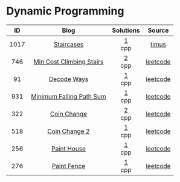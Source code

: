 # Dynamic Programming
| ID | Blog | Solutions | Source |
|:----:|:-------:|:----:|:----:|
| 1017 | [Staircases](https://helloacm.com/how-to-break-integers-staircases-using-dynamic-programming/) | [1](https://github.com/DoctorLai/ACM/tree/master/timus/1017.%20Staircases)<br/>cpp  | [timus](http://acm.timus.ru/problem.aspx?space=1&num=1017) |
| 746 | [Min Cost Climbing Stairs](https://helloacm.com/how-to-compute-the-min-cost-of-climbing-stairs-via-dynamic-programming-algorithm/) | [2](https://github.com/DoctorLai/ACM/tree/master/leetcode/746.%20Min%20Cost%20Climbing%20Stairs)<br/>cpp  | [leetcode](https://leetcode.com/problems/min-cost-climbing-stairs/) |
| 91 | [Decode Ways](https://helloacm.com/total-number-of-ways-to-decode-the-message-via-dynamic-programming-algorithm/) | [1](https://github.com/DoctorLai/ACM/tree/master/leetcode/91.%20Decode%20Ways)<br/>cpp  | [leetcode](https://leetcode.com/problems/decode-ways/) |
| 931 | [Minimum Falling Path Sum](https://helloacm.com/the-dynamic-programming-algorithm-to-compute-the-minimum-falling-path-sum/) | [1](https://github.com/DoctorLai/ACM/blob/master/leetcode/931.%20Minimum%20Falling%20Path%20Sum/931.cpp)<br/>cpp  | [leetcode](https://leetcode.com/problems/minimum-falling-path-sum/) |
| 322 | [Coin Change](https://helloacm.com/classic-knapsack-problem-variant-coin-change-via-dynamic-programming-and-breadth-first-search-algorithm/) | [2](https://github.com/DoctorLai/ACM/tree/master/leetcode/322.%20Coin%20Change)<br/>cpp  | [leetcode](https://leetcode.com/problems/coin-change/) |
| 518 | [Coin Change 2](https://helloacm.com/classic-unlimited-knapsack-problem-variant-coin-change-via-dynamic-programming-and-depth-first-search-algorithm/) | [1](https://github.com/DoctorLai/ACM/tree/master/leetcode/518.%20Coin%20Change%202)<br/>cpp  | [leetcode](https://leetcode.com/problems/coin-change-2/)
| 256 | [Paint House](https://helloacm.com/how-to-paint-the-houses-using-minimal-costs-via-dynamic-programming-algorithm/) | [1](https://github.com/DoctorLai/ACM/tree/master/leetcode/256.%20Paint%20House)<br/>cpp  | [leetcode](https://leetcode.com/problems/paint-house/)
| 276 | [Paint Fence](https://helloacm.com/compute-the-number-of-ways-to-paint-the-house-via-dynamic-programming-algorithm/) | [1](https://github.com/DoctorLai/ACM/tree/master/leetcode/276.%20Paint%20Fence)<br/>cpp  | [leetcode](https://leetcode.com/problems/paint-fence/)
